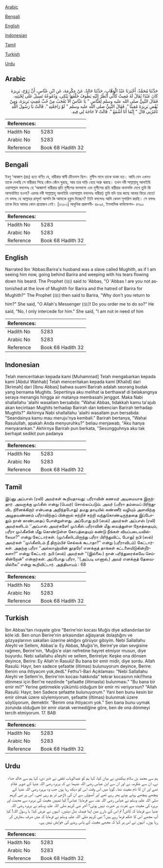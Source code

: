 [Arabic](#arabic)

[Bengali](#bengali)

[English](#english)

[Indonesian](#indonesian)

[Tamil](#tamil)

[Turkish](#turkish)

[Urdu](#urdu)

## Arabic


<div dir="rtl" lang="ar" style={{fontSize:'larger',backgroundColor:'#f8f9fa',padding:20}}>
حَدَّثَنَا مُحَمَّدٌ، أَخْبَرَنَا عَبْدُ الْوَهَّابِ، حَدَّثَنَا خَالِدٌ، عَنْ عِكْرِمَةَ، عَنِ ابْنِ عَبَّاسٍ، أَنَّ زَوْجَ، بَرِيرَةَ كَانَ عَبْدًا يُقَالُ لَهُ مُغِيثٌ كَأَنِّي أَنْظُرُ إِلَيْهِ يَطُوفُ خَلْفَهَا يَبْكِي، وَدُمُوعُهُ تَسِيلُ عَلَى لِحْيَتِهِ، فَقَالَ النَّبِيُّ صلى الله عليه وسلم لِعَبَّاسٍ ‏"‏ يَا عَبَّاسُ أَلاَ تَعْجَبُ مِنْ حُبِّ مُغِيثٍ بَرِيرَةَ، وَمِنْ بُغْضِ بَرِيرَةَ مُغِيثًا ‏"‏‏.‏ فَقَالَ النَّبِيُّ صلى الله عليه وسلم ‏"‏ لَوْ رَاجَعْتِهِ ‏"‏‏.‏ قَالَتْ يَا رَسُولَ اللَّهِ تَأْمُرُنِي قَالَ ‏"‏ إِنَّمَا أَنَا أَشْفَعُ ‏"‏‏.‏ قَالَتْ لاَ حَاجَةَ لِي فِيهِ‏.‏
</div>
<div style={{backgroundColor:'#f8f9fa',padding:20, marginBottom: 10}}><table> <thead> <tr> <th>References:</th> <th></th> </tr> </thead> <tbody><tr><td>Hadith No</td><td>5283</td></tr><tr><td>Arabic No</td><td>5283</td></tr><tr><td>Reference</td><td>Book 68 Hadith 32</td></tr></tbody></table></div>

## Bengali


<div dir="ltr" lang="bn" style={{fontSize:'larger',backgroundColor:'#f8f9fa',padding:20}}>
ইবনু ‘আব্বাস (রাঃ) হতে বর্ণিত যে, বারীরার স্বামী ক্রীতদাস ছিল। মুগীস নামে তাকে ডাকা হত। আমি যেন এখনও তাকে দেখছি সে বারীরার পিছে কেঁদে কেঁদে ঘুরছে, আর তার দাড়ি বেয়ে অশ্রু ঝরছে। তখন নবী সাল্লাল্লাহু আলাইহি ওয়াসাল্লাম বললেনঃ হে ‘আব্বাস! বারীরার প্রতি মুগীসের ভালবাসা এবং মুগীসের প্রতি বারীরার অনাসক্তি দেখে তুমি কি আশ্চর্যান্বিত হওনা? এরপর নবী সাল্লাল্লাহু আলাইহি ওয়াসাল্লাম বললেনঃ বারীরা) তুমি যদি তার কাছে আবার ফিরে যেতে! সে বললঃ হে আল্লাহর রাসূল! আপনি কি আমাকে হুকুম দিচ্ছেন? তিনি বললেনঃ আমি কেবল সুপারিশ করছি। সে বললঃ তাকে দিয়ে আমার কোন প্রয়োজন নেই। [৫২৮০] আধুনিক প্রকাশনী- ৪৮৯৫, ইসলামিক ফাউন্ডেশন- ৪৭৯০
</div>
<div style={{backgroundColor:'#f8f9fa',padding:20, marginBottom: 10}}><table> <thead> <tr> <th>References:</th> <th></th> </tr> </thead> <tbody><tr><td>Hadith No</td><td>5283</td></tr><tr><td>Arabic No</td><td>5283</td></tr><tr><td>Reference</td><td>Book 68 Hadith 32</td></tr></tbody></table></div>

## English


<div dir="ltr" lang="en" style={{fontSize:'larger',backgroundColor:'#f8f9fa',padding:20}}>
Narrated Ibn 'Abbas:Barira's husband was a slave called Mughith, as if I am seeing him now, going behind Barira and weeping with his tears flowing down his beard. The Prophet (ﷺ) said to 'Abbas, "O 'Abbas ! are you not astonished at the love of Mughith for Barira and the hatred of Barira for Mughith?" The Prophet (ﷺ) then said to Barira, "Why don't you return to him?" She said, "O Allah's Messenger (ﷺ)! Do you order me to do so?" He said, "No, I only intercede for him." She said, "I am not in need of him
</div>
<div style={{backgroundColor:'#f8f9fa',padding:20, marginBottom: 10}}><table> <thead> <tr> <th>References:</th> <th></th> </tr> </thead> <tbody><tr><td>Hadith No</td><td>5283</td></tr><tr><td>Arabic No</td><td>5283</td></tr><tr><td>Reference</td><td>Book 68 Hadith 32</td></tr></tbody></table></div>

## Indonesian


<div dir="ltr" lang="id" style={{fontSize:'larger',backgroundColor:'#f8f9fa',padding:20}}>
Telah menceritakan kepada kami [Muhammad] Telah mengabarkan kepada kami [Abdul Wahhab] Telah menceritakan kepada kami [Khalid] dari [Ikrimah] dari [Ibnu Abbas] bahwa suami Barirah adalah seorang budak yang bernama Mughits. Sepertinya aku melihat ia berthawaf di belakangnya seraya menangis hingga air matanya membasahi jenggot. Maka Nabi shallallahu 'alaihi wasallam bersabda: "Wahai Abbas, tidakkah kamu ta'ajub akan kecintaan Mughits terhadap Barirah dan kebencian Barirah terhadap Mughits?" Akhirnya Nabi shallallahu 'alaihi wasallam pun bersabda: "Seandainya kamu mau meruju'nya kembali." Barirah bertanya, "Wahai Rasulullah, apakah Anda menyuruhku?" beliau menjawab, "Aku hanya menyarankan." Akhirnya Barirah pun berkata, "Sesungguhnya aku tak berhajat sedikit pun padanya
</div>
<div style={{backgroundColor:'#f8f9fa',padding:20, marginBottom: 10}}><table> <thead> <tr> <th>References:</th> <th></th> </tr> </thead> <tbody><tr><td>Hadith No</td><td>5283</td></tr><tr><td>Arabic No</td><td>5283</td></tr><tr><td>Reference</td><td>Book 68 Hadith 32</td></tr></tbody></table></div>

## Tamil


<div dir="ltr" lang="ta" style={{fontSize:'larger',backgroundColor:'#f8f9fa',padding:20}}>
இப்னு அப்பாஸ் (ரலி) அவர்கள் கூறியதாவது: பரீராவின் கணவர் அடிமையாக இருந்தார். அவருக்கு முஃகீஸ் என்று (பெயர்) சொல்லப்படும். அவர் (பரீரா தம்மைப் பிரிந்துவிட நினைக்கிறார் என்பதை அறிந்தபோது) தமது தாடியில் கண்ணீர் வழியும் அளவிற்கு அழுதவண்ணம் பரீராவிற்குப் பின்னால் சுற்றிச் சுற்றி வந்துகொண்டிருந்ததை இப்போதும் நான் காண்பதைப் போன்றுள்ளது. அப்போது நபி (ஸல்) அவர்கள் அப்பாஸ் (ரலி) அவர்களிடம் ‘‘அப்பாஸ் அவர்களே! முஃகீஸ் பரீராவின் மீது வைத்துள்ள நேசத்தையும், பரீரா முஃகீஸின் மீது கொண்டுள்ள கோபத்தையும் கண்டு நீங்கள் வியப்படையவில்லையா?” என்று கேட்டார்கள். (முஃகீஸிடமிருந்து பரீரா பிரிந்துவிட்ட போது) நபி (ஸல்) அவர்கள் ‘‘முஃகீஸிடம் நீ திரும்பிச் செல்லக் கூடாதா?” என்று (பரீராவிடம்) கேட்டார்கள். அதற்கு பரீரா ‘‘அல்லாஹ்வின் தூதரே! எனக்குத் தாங்கள் கட்டளையிடுகின்றீர்களா?” என்று கேட்டார். நபி (ஸல்) அவர்கள் ‘‘(இல்லை.) நான் பரிந்துரைக்கவே செய்கின்றேன்” என்றார்கள். அப்போது பரீரா, ‘‘(அப்படி யானால்,) அவர் எனக்குத் தேவையில்லை” என்று கூறிவிட்டார். அத்தியாயம் : 68
</div>
<div style={{backgroundColor:'#f8f9fa',padding:20, marginBottom: 10}}><table> <thead> <tr> <th>References:</th> <th></th> </tr> </thead> <tbody><tr><td>Hadith No</td><td>5283</td></tr><tr><td>Arabic No</td><td>5283</td></tr><tr><td>Reference</td><td>Book 68 Hadith 32</td></tr></tbody></table></div>

## Turkish


<div dir="ltr" lang="tr" style={{fontSize:'larger',backgroundColor:'#f8f9fa',padding:20}}>
İbn Abbas'tan rivayete göre "Berire'nin kocası Muğis diye adlandırılan bir köle idi. Ben onun Berire'nin arkasından ağlayarak dolaştığını ve gözyaşlarının sakalları üzerine aktığını görüyor gibiyim. Nebi Sallallahu Aleyhi ve Sellem, Abbas'a: Ey Abbas, Muğis'in, Berire'ye olan sevgisine rağmen, Berire'nin, 'Muğis'e olan nefretine hayret etmiyor musun, diye buyurdu. Nebi sallallahu a1eyhi ve sellem, Berirelye: Keşke ona dönsen deyince, Berire: Ey Allah'ın Rasulü! Bu bana bir emir midir, diye sordu. Allah Rasulü: Hayır, ben sadece şefaatte (iltimas) bulunuyorum deyince, Berire: Benim ona ihtiyacım yok,dedL" Fethu'l-Bari Açıklaması: "Nebi Sallallahu Aleyhi ve Sellem'in, Berire'nin kocası hakkında" tekrar kocasının niki!!hına dönmesi için Beri're nezdinde "şefaatte (iltimasta) bulunması." "Bu bana bir emir mi?" Yerine getirmekle yükümlü olduğum bir emir mi veriyorsun? "Allah Rasulü: Hayır, ben Sadece şefaatte bulunuyorum." Yani ben bunu kesin bir emir olmak üzere söylemiyorum, şefaatte (iltimas) bulunmak üzere söylüyorum, demektir. "Benim ona ihtiyacım yok." Sen bana bunu uymak zorunda olduğum bir emir olarak vermediğine göre, ben de ona dönmeyi tercih etmiyorum. 17. BAB
</div>
<div style={{backgroundColor:'#f8f9fa',padding:20, marginBottom: 10}}><table> <thead> <tr> <th>References:</th> <th></th> </tr> </thead> <tbody><tr><td>Hadith No</td><td>5283</td></tr><tr><td>Arabic No</td><td>5283</td></tr><tr><td>Reference</td><td>Book 68 Hadith 32</td></tr></tbody></table></div>

## Urdu


<div dir="rtl" lang="ur" style={{fontSize:'larger',backgroundColor:'#f8f9fa',padding:20}}>
ہم سے محمد بن سلام بیکندی نے بیان کیا، کہا ہم کو عبدالوہاب ثقفی نے خبر دی، کہا ہم سے خالد حذاء نے، ان سے عکرمہ نے اور ان سے ابن عباس رضی اللہ عنہما نے کہ بریرہ رضی اللہ عنہا کے شوہر غلام تھے اور ان کا نام مغیث تھا۔ گویا میں اس وقت اس کو دیکھ رہا ہوں جب وہ بریرہ رضی اللہ عنہا کے پیچھے پیچھے روتے ہوئے پھر رہے تھے اور آنسوؤں سے ان کی ڈاڑھی تر ہو رہی تھی۔ اس پر نبی کریم صلی اللہ علیہ وسلم نے عباس رضی اللہ عنہ سے فرمایا: عباس! کیا تمہیں مغیث کی بریرہ سے محبت اور بریرہ کی مغیث سے نفرت پر حیرت نہیں ہوئی؟ آخر نبی کریم صلی اللہ علیہ وسلم نے بریرہ رضی اللہ عنہا سے فرمایا کہ کاش! تم اس کے بارے میں اپنا فیصلہ بدل دیتیں۔ انہوں نے عرض کیا: یا رسول اللہ! کیا آپ مجھے اس کا حکم فرما رہے ہیں؟ نبی کریم صلی اللہ علیہ وسلم نے فرمایا کہ میں صرف سفارش کر رہا ہوں۔ انہوں نے اس پر کہا کہ مجھے مغیث کے پاس رہنے کی خواہش نہیں ہے۔
</div>
<div style={{backgroundColor:'#f8f9fa',padding:20, marginBottom: 10}}><table> <thead> <tr> <th>References:</th> <th></th> </tr> </thead> <tbody><tr><td>Hadith No</td><td>5283</td></tr><tr><td>Arabic No</td><td>5283</td></tr><tr><td>Reference</td><td>Book 68 Hadith 32</td></tr></tbody></table></div>